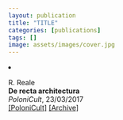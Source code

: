 ```yaml
---
layout: publication
title: "TITLE"
categories: [publications]
tags: []
image: assets/images/cover.jpg
---
```

<!-- Item: TODO -->
<li ><p>
R. Reale<br>
<b>De recta architectura</b><br>
<i>PoloniCult</i>, 23/03/2017
<br />
<a href="https://polonicult.com/biennale/" target="_blank">[PoloniCult]</a>
<a href="https://web.archive.org/web/*/http://polonicult.com/biennale/" target="_blank">[Archive]</a>
</p>
<div id="bib_TODO" class="bibtex noshow">
<pre>
</pre>
</div>
</li>
